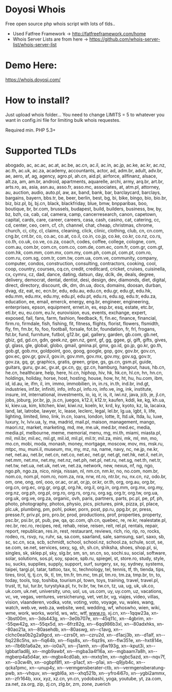 # Doyosi Whois

Free open source php whois script with lots of tlds..

  - Used Fatfree Framework -> http://fatfreeframework.com/home
  - Whois Server Lists are from here -> https://github.com/whois-server-list/whois-server-list

# Demo Here: 

https://whois.doyosi.com/


# How to install?

Just upload whois folder...
You need to change LIMITS = 5 to whatever you want in config.ini file for limiting bulk whois requestes.

Required min. PHP 5.3+



# Supported TLDs

abogado, ac, ac.ac, ac.at, ac.be, ac.cn, ac.il, ac.in, ac.jp, ac.ke, ac.kr, ac.nz, ac.th, ac.uk, ac.za, academy, accountants, actor, ad, adm.br, adult, adv.br, ae, aero, af, ag, agency, agro.pl, ah.cn, aid.pl, airforce, allfinanz, alsace, alt.za, am, am.br, android, apartments, aquarelle, archi, army, arq.br, art.br, arts.ro, as, asia, asn.au, asso.fr, asso.mc, associates, at, atm.pl, attorney, au, auction, audio, auto.pl, aw, ax, band, bank, bar, barclaycard, barclays, bargains, bayern, bbs.tr, be, beer, berlin, best, bg, bi, bike, bingo, bio, bio.br, biz, biz.pl, bj, bj.cn, black, blackfriday, blue, bmw, bnpparibas, boo, boutique, br, br.com, brussels, budapest, build, builders, business, bw, by, bz, bzh, ca, cab, cal, camera, camp, cancerresearch, canon, capetown, capital, cards, care, career, careers, casa, cash, casino, cat, catering, cc, cd, center, ceo, cern, cf, ch, channel, chat, cheap, christmas, chrome, church, ci, city, cl, claims, cleaning, click, clinic, clothing, club, cn, cn.com, cng.br, cnt.br, co, co.ac, co.at, co.il, co.in, co.jp, co.ke, co.kr, co.nz, co.rs, co.th, co.uk, co.ve, co.za, coach, codes, coffee, college, cologne, com, com.au, com.br, com.cn, com.co, com.de, com.ec, com.fr, com.gr, com.gt, com.hk, com.mm, com.mx, com.my, com.ph, com.pl, com.pt, com.ro, com.ru, com.sg, com.tr, com.tw, com.ua, com.ve, community, company, computer, condos, construction, consulting, contractors, cooking, cool, coop, country, courses, cq.cn, credit, creditcard, cricket, cruises, cuisinella, cx, cymru, cz, dad, dance, dating, datsun, day, dclk, de, deals, degree, delivery, democrat, dental, dentist, desi, design, dev, diamonds, diet, digital, direct, directory, discount, dk, dm, dn.ua, docs, domains, doosan, durban, dvag, dz, eat, ec, ecn.br, edu, edu.au, edu.cn, edu.gr, edu.gt, edu.hk, edu.mm, edu.mx, edu.my, edu.pl, edu.pt, edu.rs, edu.sg, edu.tr, edu.za, education, ee, email, emerck, energy, eng.br, engineer, engineering, enterprises, epson, equipment, ernet.in, es, esp.br, esq, estate, etc.br, eti.br, eu, eu.com, eu.lv, eurovision, eus, events, exchange, expert, exposed, fail, fans, farm, fashion, feedback, fi, fin.ec, finance, financial, firm.ro, firmdale, fish, fishing, fit, fitness, flights, florist, flowers, flsmidth, fly, fm, fm.br, fo, foo, football, forsale, fot.br, foundation, fr, frl, frogans, fst.br, fund, furniture, futbol, g12.br, gal, gallery, garden, gb.com, gb.net, gbiz, gd, gd.cn, gdn, geek.nz, gen.nz, gent, gf, gg, ggee, gi, gift, gifts, gives, gl, glass, gle, global, globo, gmail, gmina.pl, gmx, go.id, go.jp, go.kr, go.th, gob.gt, gob.mx, goldpoint, goo, goog, google, gop, gov, gov.br, gov.cn, gov.ec, gov.gr, gov.il, gov.in, gov.mm, gov.mx, gov.my, gov.sg, gov.tr, gov.za, gq, gr, graphics, gratis, green, gripe, gs, gs.cn, gsm.pl, guide, guitars, guru, gv.ac, gv.at, gx.cn, gy, gz.cn, hamburg, hangout, haus, hb.cn, he.cn, healthcare, help, here, hi.cn, hiphop, hiv, hk, hk.cn, hl.cn, hn, hn.cn, holdings, holiday, horse, host, hosting, house, how, hr, ht, hu, hu.com, ibm, id, id.au, ie, ifm, il, im, immo, immobilien, in, in.rs, in.th, ind.br, ind.gt, industries, inf.br, infiniti, info, info.pl, info.ro, info.ve, ing, ink, institute, insure, int, international, investments, io, iq, ir, is, it, iwi.nz, java, jcb, je, jl.cn, jobs, joburg, jor.br, jp, js.cn, juegos, k12.il, k12.tr, kaufen, kddi, ke, kg, kh.ua, ki, kiev.ua, kim, kitchen, kiwi, kiwi.nz, koeln, kr, krd, ky, kyoto, kz, la, lacaixa, land, lat, latrobe, lawyer, lc, lease, leclerc, legal, lel.br, lg.ua, lgbt, li, life, lighting, limited, limo, link, ln.cn, loans, london, lotte, lt, ltd.uk, ltda, lu, luxe, luxury, lv, lviv.ua, ly, ma, madrid, mail.pl, maison, management, mango, maori.nz, market, marketing, md, me, me.uk, med.br, med.ec, media, media.pl, melbourne, meme, memorial, menu, mg, mi.th, miami, miasta.pl, mil, mil.br, mil.ec, mil.gt, mil.id, mil.pl, mil.tr, mil.za, mini, mk, ml, mn, mo, mo.cn, mobi, moda, monash, money, mortgage, moscow, mov, ms, msk.ru, mtpc, mu, muni.il, museum, mx, my, mz, na, name, navy, nc, ne.jp, ne.kr, net, net.au, net.br, net.cn, net.co, net.ec, net.gr, net.gt, net.hk, net.il, net.in, net.mm, net.mx, net.my, net.nz, net.ph, net.pl, net.ru, net.sg, net.th, net.tr, net.tw, net.ua, net.uk, net.ve, net.za, network, new, nexus, nf, ng, ngo, ngo.ph, ngo.za, nico, ninja, nissan, nl, nm.cn, nm.kr, no, no.com, nom.br, nom.co, nom.pl, nom.ro, nom.za, nra, nrw, nt.ro, ntr.br, nu, nx.cn, nz, odo.br, om, one, ong, onl, ooo, or.ac, or.at, or.jp, or.kr, or.th, org, org.au, org.br, org.cn, org.ec, org.gr, org.gt, org.hk, org.il, org.in, org.mm, org.mx, org.my, org.nz, org.ph, org.pl, org.ro, org.rs, org.ru, org.sg, org.tr, org.tw, org.ua, org.uk, org.ve, org.za, organic, ovh, paris, partners, parts, pc.pl, pe, pf, ph, photo, photography, photos, physio, pics, pictures, pink, pizza, pl, place, plc.uk, plumbing, pm, pohl, poker, porn, post, pp.ru, ppg.br, pr, press, presse.fr, priv.pl, pro, pro.br, prod, productions, prof, properties, property, psc.br, psi.br, pt, pub, pw, qa, qc.com, qh.cn, quebec, re, re.kr, realestate.pl, rec.br, rec.ro, recipes, red, rehab, reise, reisen, reit, rel.pl, rentals, repair, report, republican, res.in, rest, restaurant, reviews, rich, rio, rip, ro, rocks, rodeo, rs, rsvp, ru, ruhr, sa, sa.com, saarland, sale, samsung, sarl, saxo, sb, sc, sc.cn, sca, scb, schmidt, school, school.nz, school.za, schule, scot, se, se.com, se.net, services, sexy, sg, sh, sh.cn, shiksha, shoes, shop.pl, si, singles, sk, sklep.pl, sky, slg.br, sm, sn, sn.cn, so, sochi.su, social, software, solar, solutions, sos.pl, soy, space, spb.ru, spiegel, st, store.ro, study, style, su, sucks, supplies, supply, support, surf, surgery, sx, sy, sydney, systems, taipei, targi.pl, tatar, tattoo, tax, tc, technology, tel, tennis, tf, th, tienda, tips, tires, tirol, tj, tj.cn, tk, tl, tm, tm.fr, tm.mc, tm.pl, tm.ro, tm.za, tmp.br, tn, to, today, tools, top, toshiba, tourism.pl, town, toys, training, travel, travel.pl, trust, tt, tui, tur.br, turystyka.pl, tv, tv.br, tw, tw.cn, tz, ua, ug, uk, uk.co, uk.com, uk.net, university, uno, uol, us, us.com, uy, uy.com, uz, vacations, vc, ve, vegas, ventures, versicherung, vet, vet.br, vg, viajes, video, villas, vision, vlaanderen, vodka, vote, voting, voto, voyage, vu, wales, wang, watch, web.ve, web.za, website, wed, wedding, wf, whoswho, wien, wiki, wme, work, works, world, ws, wtc, wtf, www.ro, xj.cn, xn--1qqw23a, xn--3bst00m, xn--3ds443g, xn--3e0b707e, xn--45q11c, xn--4gbrim, xn--55qw42g, xn--55qx5d, xn--6frz82g, xn--6qq986b3xl, xn--80adxhks, xn--80ao21a, xn--80asehdb, xn--80aswg, xn--c1avg, xn--clchc0ea0b2g2a9gcd, xn--czrs0t, xn--czru2d, xn--d1acj3b, xn--d1alf, xn--fiq228c5hs, xn--fiq64b, xn--fiqs8s, xn--fiqz9s, xn--flw351e, xn--hxt814e, xn--i1b6b1a6a2e, xn--io0a7i, xn--j1amh, xn--j6w193g, xn--kput3i, xn--lgbbat1ad8j, xn--mgb9awbf, xn--mgba3a4f16a, xn--mgbaam7a8h, xn--mgberp4a5d4ar, xn--mgbx4cd0ab, xn--mxtq1m, xn--ngbc5azd, xn--nqv7f, xn--o3cw4h, xn--ogbpf8fl, xn--p1acf, xn--p1ai, xn--q9jyb4c, xn--qcka1pmc, xn--unup4y, xn--vermgensberater-ctb, xn--vermgensberatung-pwb, xn--vhquv, xn--wgbl6a, xn--xhq521b, xn--yfro4i67o, xn--ygbi2ammx, xn--zfr164b, xxx, xyz, xz.cn, yn.cn, yodobashi, yoga, youtube, yt, za.com, za.net, za.org, zip, zj.cn, zlg.br, zm, zone, zuerich

